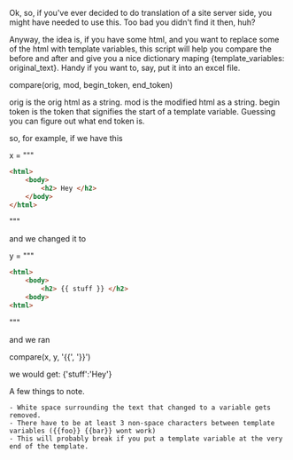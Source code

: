 

Ok, so, if you've ever decided to do translation of a site server side, you might have needed to use this.  Too bad you didn't find it then, huh?

Anyway, the idea is, if you have some html, and you want to replace some of the html with template variables, this script will help you compare the before and after and give you a nice dictionary maping {template_variables: original_text}.  Handy if you want to, say, put it into an excel file.


compare(orig, mod, begin_token, end_token)

orig is the orig html as a string.  mod is the modified html as a string.  begin token is the token that signifies the start of a template variable.  Guessing you can figure out what end token is.

so, for example, if we have this

x = """
```html
<html>
    <body>
        <h2> Hey </h2>
    </body>
</html>
```
"""


and we changed it to

y = """
```html
<html>
    <body>
        <h2> {{ stuff }} </h2>
    <body>
<html> 
```
"""



and we ran 

compare(x, y, '{{', '}}')


we would get: {'stuff':'Hey'}



A few things to note.

    - White space surrounding the text that changed to a variable gets removed.
    - There have to be at least 3 non-space characters between template variables ({{foo}} {{bar}} wont work)
    - This will probably break if you put a template variable at the very end of the template.






